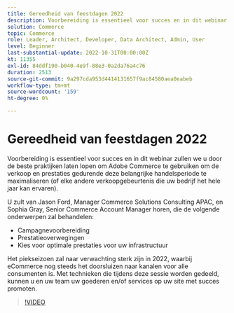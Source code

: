 ```yaml
---
title: Gereedheid van feestdagen 2022
description: Voorbereiding is essentieel voor succes en in dit webinar zullen we u door de beste praktijken laten lopen om Adobe Commerce te gebruiken om de verkoop en prestaties gedurende deze belangrijke handelsperiode te maximaliseren.
solution: Commerce
topic: Commerce
role: Leader, Architect, Developer, Data Architect, Admin, User
level: Beginner
last-substantial-update: 2022-10-31T00:00:00Z
kt: 11355
exl-id: 84ddf190-b040-4e9f-88e3-0a2da76a4c76
duration: 2513
source-git-commit: 9a297cda953d4414131657f9ac84580aea0eabeb
workflow-type: tm+mt
source-wordcount: '159'
ht-degree: 0%

---
```


# Gereedheid van feestdagen 2022

Voorbereiding is essentieel voor succes en in dit webinar zullen we u door de beste praktijken laten lopen om Adobe Commerce te gebruiken om de verkoop en prestaties gedurende deze belangrijke handelsperiode te maximaliseren (of elke andere verkoopgebeurtenis die uw bedrijf het hele jaar kan ervaren).

U zult van Jason Ford, Manager Commerce Solutions Consulting APAC, en Sophia Gray, Senior Commerce Account Manager horen, die de volgende onderwerpen zal behandelen:

* Campagnevoorbereiding
* Prestatieoverwegingen
* Kies voor optimale prestaties voor uw infrastructuur

Het piekseizoen zal naar verwachting sterk zijn in 2022, waarbij eCommerce nog steeds het doorsluizen naar kanalen voor alle consumenten is. Met technieken die tijdens deze sessie worden gedeeld, kunnen u en uw team uw goederen en/of services op uw site met succes promoten.

>[!VIDEO](https://video.tv.adobe.com/v/3410542/?quality=12&learn=on)
